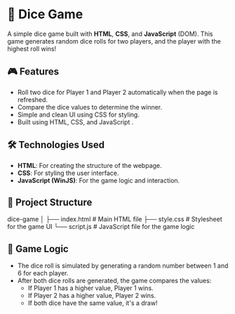 
# 🎲 Dice Game

A simple dice game built with **HTML**, **CSS**, and **JavaScript** (DOM). This game generates random dice rolls for two players, and the player with the highest roll wins!

## 🎮 Features

- Roll two dice for Player 1 and Player 2 automatically when the page is refreshed.
- Compare the dice values to determine the winner.
- Simple and clean UI using CSS for styling.
- Built using HTML, CSS, and JavaScript .

## 🛠️ Technologies Used

- **HTML**: For creating the structure of the webpage.
- **CSS**: For styling the user interface.
- **JavaScript (WinJS)**: For the game logic and interaction.

## 📂 Project Structure


dice-game
│
├── index.html        # Main HTML file
├── style.css         # Stylesheet for the game UI
└── script.js         # JavaScript file for the game logic



## 🎲 Game Logic

- The dice roll is simulated by generating a random number between 1 and 6 for each player.
- After both dice rolls are generated, the game compares the values:
  - If Player 1 has a higher value, Player 1 wins.
  - If Player 2 has a higher value, Player 2 wins.
  - If both dice have the same value, it's a draw!


